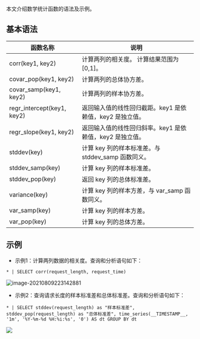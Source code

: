 本文介绍数学统计函数的语法及示例。

## 基本语法

| 函数名称                   | 说明                                                   |
| -------------------------- | ------------------------------------------------------ |
| corr(key1, key2) [](id:corr)          | 计算两列的相关度。 计算结果范围为[0,1]。               |
| covar_pop(key1, key2) [](id:covar_pop)     | 计算两列的总体协方差。                                 |
| covar_samp(key1, key2) [](id:covar_samp)    | 计算两列的样本协方差。                                 |
| regr_intercept(key1, key2)[](id:regr_intercept) | 返回输入值的线性回归截距。key1 是依赖值，key2 是独立值。 |
| regr_slope(key1, key2) [](id:regr_slope)    | 返回输入值的线性回归斜率。key1 是依赖值，key2 是独立值。 |
| stddev(key)    [](id:stddev)            | 计算 key 列的样本标准差。与 stddev_samp 函数同义。         |
| stddev_samp(key)[](id:stddev_samp)           | 计算 key 列的样本标准差。                                |
| stddev_pop(key) [](id:stddev_pop)           | 返回 key 列的总体标准差。                                |
| variance(key) [](id:variance)             | 计算 key 列的样本方差，与 var_samp 函数同义。              |
| var_samp(key) [](id:var_samp)             | 计算 key 列的样本方差。                                  |
| var_pop(key)   [](id:var_pop)            | 计算 key 列的总体方差。                                  |



## 示例

- 示例1：计算两列数据的相关度。查询和分析语句如下：
```
* | SELECT corr(request_length, request_time)
```
![image-20210809223142881](https://main.qcloudimg.com/raw/be9baa749358d065b000fd219d6aaaef.png)
- 示例2：查询请求长度的样本标准差和总体标准差。查询和分析语句如下：
```
* | SELECT stddev(request_length) as "样本标准差", stddev_pop(request_length) as "总体标准差", time_series(__TIMESTAMP__, '1m', '%Y-%m-%d %H:%i:%s', '0') AS dt GROUP BY dt
```
![](https://main.qcloudimg.com/raw/47e13ea40890d078f7bb0ec01a57612e.png)
